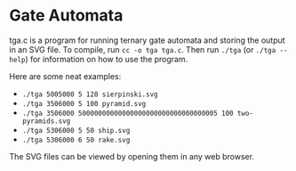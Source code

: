 # Gate Automata

tga.c is a program for running ternary gate automata and storing the output in an SVG file. To compile, run `cc -o tga tga.c`. Then run `./tga` (or `./tga --help`) for information on how to use the program.

Here are some neat examples:
* `./tga 5005000 5 128 sierpinski.svg`
* `./tga 3506000 5 100 pyramid.svg`
* `./tga 3506000 50000000000000000000000000000000005 100 two-pyramids.svg`
* `./tga 5306000 5 50 ship.svg`
* `./tga 5306000 6 50 rake.svg`

The SVG files can be viewed by opening them in any web browser.
